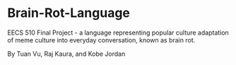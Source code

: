 # Brain-Rot-Language

EECS 510 Final Project - a language representing popular culture adaptation of meme culture into everyday conversation, known as brain rot.

By Tuan Vu, Raj Kaura, and Kobe Jordan
